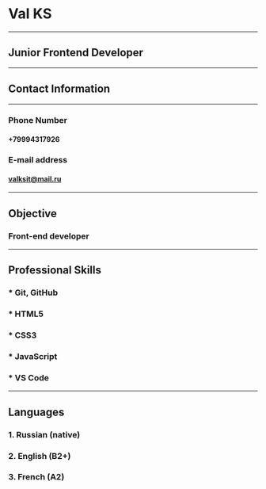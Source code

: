 # Val KS
---
## Junior Frontend Developer
---
## Contact Information
---
### Phone Number
#### +79994317926
### E-mail address
#### valksit@mail.ru
--- 
## Objective
### Front-end developer
---
## Professional Skills
### * Git, GitHub
### * HTML5
### * CSS3
### * JavaScript
### * VS Code
---
## Languages
### 1. Russian (native)
### 2. English (B2+)
### 3. French (A2)